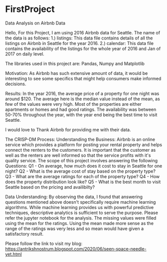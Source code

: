 # FirstProject
Data Analysis on Airbnb Data

Hello,
For this Project, I am using 2016 Airbnb data for Seattle. The name of the data is as follows:
1.) listings: This data file contains details of all the listings on Airbnb in Seattle for the year 2016. 
2.) calendar: This data file contains the availability of the listings for the whole year of 2016 and Jan of 2017 on daily level.

The libraries used in this project are: Pandas, Numpy and Matplotlib

Motivation: As Airbnb has such extensive amount of data, it would be interesting to see some specifics that might help consumers make informed decisions. 

Results: In the year 2016, the average price of a property for one night was around $120. The average here is the median value instead of the mean, as few of the values were very high. Most of the properties are either apartments or homes and had good ratings. The availability was between 50-70% throughout the year, with the year end being the best time to visit Seattle. 

I would love to Thank Airbnb for providing me with their data. 


The CRISP-DM Process:
Understanding the Business: Airbnb is an online service which provides a platform for posting your rental property and helps connect the renters to the customers. It is important that the customer as well as the renters are well informed so that the service profits with it's quality service. The scope of this project involves answering the following Questions:
Q1 - On average, how much does it cost to stay in Seattle for one night?
Q2 - What is the average cost of stay based on the property type?
Q3 - What are the average ratings for each of the property type?
Q4 - How does the property distribution look like?
Q5 - What is the best month to visit Seattle based on the pricing and availibilty?

Data Understanding: By observing the data, I found that answering questions mentioned above doesn't specifically require machine learning algorithms. While machine learning provides us with powerful predictive techniques, descriptive analytics is sufficient to serve the purpose. Please refer the jupyter notebook for the analysis. 
The missing values were filled using the mean for the ratings. Using the mean made more sense as the range of the ratings was very less and so mean would have given a satisfactory result. 


Please follow the link to visit my blog: https://antrikshnostrum.blogspot.com/2020/06/seen-space-needle-yet.html

